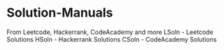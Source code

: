 # Solution-Manuals
From Leetcode, Hackerrank, CodeAcademy and more
LSoln - Leetcode Solutions
HSoln - Hackerrank Solutions
CSoln - CodeAcademy Solutions
